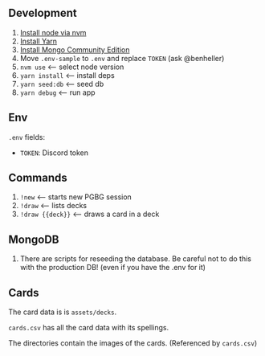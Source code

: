 ## Development

1. [Install node via nvm](https://github.com/nvm-sh/nvm)
1. [Install Yarn](https://classic.yarnpkg.com/en/docs/install)
1. [Install Mongo Community Edition](https://docs.mongodb.com/manual/installation/)
1. Move `.env-sample` to `.env` and replace `TOKEN` (ask @benheller)
1. `nvm use` <-- select node version
1. `yarn install` <-- install deps
1. `yarn seed:db` <-- seed db
1. `yarn debug` <-- run app

## Env

`.env` fields:

 * `TOKEN`: Discord token

## Commands

1. `!new` <-- starts new PGBG session
1. `!draw` <-- lists decks
1. `!draw {{deck}}` <-- draws a card in a deck

## MongoDB

1. There are scripts for reseeding the database. Be careful not to do this with the production DB! (even if you have the .env for it)

## Cards

The card data is is `assets/decks`.

`cards.csv` has all the card data with its spellings.

The directories contain the images of the cards. (Referenced by `cards.csv`)
